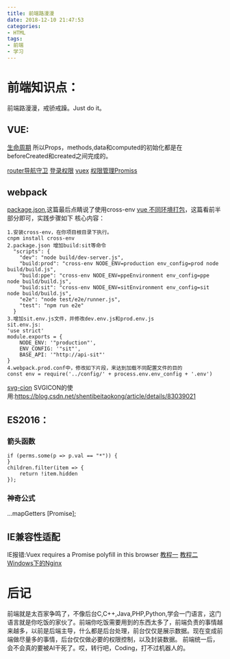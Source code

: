 ```yaml
---
title: 前端路漫漫
date: 2018-12-10 21:47:53
categories:
- HTML
tags:
- 前端
- 学习
---
```

# 前端知识点：

前端路漫漫，戒骄戒躁。Just do it。

## VUE:
[生命周期](https://segmentfault.com/q/1010000010364198/a-1020000010369210)
所以Props，methods,data和computed的初始化都是在beforeCreated和created之间完成的。

[router导航守卫](https://router.vuejs.org/zh/)
[登录权限](https://segmentfault.com/a/1190000009506097#articleHeader10)
[vuex](https://vuex.vuejs.org/zh/)
[权限管理Promiss](https://juejin.im/post/591aa14f570c35006961acac)

<!--more-->

## webpack
[package.json](https://segmentfault.com/q/1010000012227664),这篇最后点睛说了使用cross-env
[vue 不同环境打包](https://blog.csdn.net/m0_37948170/article/details/81204585)，这篇看前半部分即可，实践步骤如下
核心内容：
```
1.安装cross-env，在你项目根目录下执行。
cnpm install cross-env
2.package.json 增加build:sit等命令
  "scripts": {
    "dev": "node build/dev-server.js",
    "build:prod": "cross-env NODE_ENV=production env_config=prod node build/build.js",
    "build:ppe": "cross-env NODE_ENV=ppeEnvironment env_config=ppe node build/build.js",
    "build:sit": "cross-env NODE_ENV=sitEnvironment env_config=sit node build/build.js",
    "e2e": "node test/e2e/runner.js",
    "test": "npm run e2e"
  }
3.增加sit.env.js文件，并修改dev.env.js和prod.env.js
sit.env.js:
'use strict'
module.exports = {
    NODE_ENV: '"production"',
    ENV_CONFIG: '"sit"',
    BASE_API: '"http://api-sit"'
}
4.webpack.prod.conf中，修改如下片段，来达到加载不同配置文件的目的
const env = require('../config/' + process.env.env_config + '.env')
```
[css-loader]:
[less-scss]:
[svg-cion](https://segmentfault.com/a/1190000012611860)
SVGICON的使用:https://blog.csdn.net/shentibeitaokong/article/details/83039021

## ES2016：
### 箭头函数
```
if (perms.some(p => p.val == "*")) {
}
children.filter(item => {
    return !item.hidden
});
```
### 神奇公式
...mapGetters
[Promise];

## IE兼容性适配
IE报错:Vuex requires a Promise polyfill in this browser
[教程一](https://blog.csdn.net/vvfish119/article/details/78615555)
[教程二](https://www.cnblogs.com/tmsdxcz/p/9117834.html)
[Windows下的Nginx](https://www.cnblogs.com/saysmy/p/6609796.html)

# 后记
前端就是太百家争鸣了，不像后台C,C++,Java,PHP,Python,学会一门语言，这门语言就是你吃饭的家伙了。前端你吃饭需要用到的东西太多了，前端负责的事情越来越多，以前是后端主导，什么都是后台处理，前台仅仅是展示数据。现在变成前端做尽量多的事情，后台仅仅做必要的权限控制，以及封装数据。
前端统一后，会不会真的要被AI干死了。哎，转行吧，Coding，打不过机器人的。
